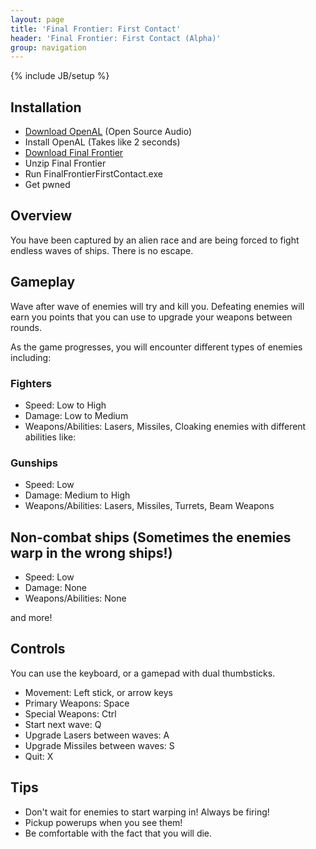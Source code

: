 ```yaml
---
layout: page
title: 'Final Frontier: First Contact'
header: 'Final Frontier: First Contact (Alpha)'
group: navigation
---
```

{% include JB/setup %}

## Installation

* [Download OpenAL](http://connect.creativelabs.com/openal/Downloads/oalinst.zip) (Open Source Audio)
* Install OpenAL (Takes like 2 seconds)
* [Download Final Frontier](https://www.dropbox.com/s/zssqwns63szw4w7/FinalFrontier.zip)
* Unzip Final Frontier
* Run FinalFrontierFirstContact.exe
* Get pwned

## Overview

You have been captured by an alien race and are being forced to fight endless waves of ships.  There is no escape.

## Gameplay

Wave after wave of enemies will try and kill you.  Defeating enemies will earn you points that you can use to upgrade your weapons between rounds.

As the game progresses, you will encounter different types of enemies including:

### Fighters

* Speed: Low to High
* Damage: Low to Medium
* Weapons/Abilities: Lasers, Missiles, Cloaking
 enemies with different abilities like:

### Gunships

* Speed: Low
* Damage: Medium to High
* Weapons/Abilities: Lasers, Missiles, Turrets, Beam Weapons

## Non-combat ships (Sometimes the enemies warp in the wrong ships!)

* Speed: Low
* Damage: None
* Weapons/Abilities: None

and more!

## Controls

You can use the keyboard, or a gamepad with dual thumbsticks.

* Movement: Left stick, or arrow keys
* Primary Weapons: Space
* Special Weapons: Ctrl
* Start next wave: Q
* Upgrade Lasers between waves: A
* Upgrade Missiles between waves: S
* Quit: X

## Tips

* Don't wait for enemies to start warping in! Always be firing!
* Pickup powerups when you see them!
* Be comfortable with the fact that you will die.
